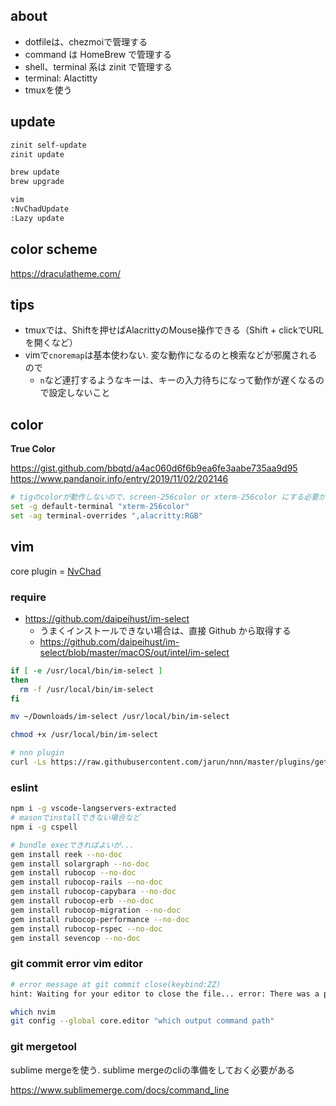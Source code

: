 ## about

- dotfileは、chezmoiで管理する
- command は HomeBrew で管理する
- shell、terminal 系は zinit で管理する
- terminal: Alactitty
- tmuxを使う

## update

```sh
zinit self-update
zinit update

brew update
brew upgrade

vim
:NvChadUpdate
:Lazy update
```

## color scheme

https://draculatheme.com/

## tips

- tmuxでは、Shiftを押せばAlacrittyのMouse操作できる（Shift + clickでURLを開くなど）
- vimで`cnoremap`は基本使わない. 変な動作になるのと検索などが邪魔されるので
    - `n`など連打するようなキーは、キーの入力待ちになって動作が遅くなるので設定しないこと

## color

**True Color**

https://gist.github.com/bbqtd/a4ac060d6f6b9ea6fe3aabe735aa9d95
https://www.pandanoir.info/entry/2019/11/02/202146

```sh
# tigのcolorが動作しないので、screen-256color or xterm-256color にする必要がある
set -g default-terminal "xterm-256color"
set -ag terminal-overrides ",alacritty:RGB"
```

## vim

core plugin = [NvChad](https://nvchad.com/)

### require

- https://github.com/daipeihust/im-select
  - うまくインストールできない場合は、直接 Github から取得する
  - https://github.com/daipeihust/im-select/blob/master/macOS/out/intel/im-select

```sh
if [ -e /usr/local/bin/im-select ]
then
  rm -f /usr/local/bin/im-select
fi

mv ~/Downloads/im-select /usr/local/bin/im-select

chmod +x /usr/local/bin/im-select
```

```sh
# nnn plugin
curl -Ls https://raw.githubusercontent.com/jarun/nnn/master/plugins/getplugs | sh
```

### eslint

```sh
npm i -g vscode-langservers-extracted
# masonでinstallできない場合など
npm i -g cspell

# bundle execできればよいが...
gem install reek --no-doc
gem install solargraph --no-doc
gem install rubocop --no-doc
gem install rubocop-rails --no-doc
gem install rubocop-capybara --no-doc
gem install rubocop-erb --no-doc
gem install rubocop-migration --no-doc
gem install rubocop-performance --no-doc
gem install rubocop-rspec --no-doc
gem install sevencop --no-doc
```

### git commit error vim editor

```sh
# error message at git commit close(keybind:ZZ)
hint: Waiting for your editor to close the file... error: There was a problem with the editor 'nvim'
```

```sh
which nvim
git config --global core.editor "which output command path"
```

### git mergetool

sublime mergeを使う. sublime mergeのcliの準備をしておく必要がある

https://www.sublimemerge.com/docs/command_line
